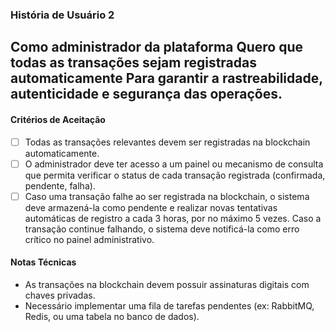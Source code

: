 ### História de Usuário 2

**Como** administrador da plataforma
**Quero** que todas as transações sejam registradas automaticamente 
**Para** garantir a rastreabilidade, autenticidade e segurança das operações.
---

#### Critérios de Aceitação

- [ ] Todas as transações relevantes devem ser registradas na blockchain automaticamente.
- [ ] O administrador deve ter acesso a um painel ou mecanismo de consulta que permita verificar o status de cada transação registrada (confirmada, pendente, falha).
- [ ] Caso uma transação falhe ao ser registrada na blockchain, o sistema deve armazená-la como pendente e realizar novas tentativas automáticas de registro a cada 3 horas, por no máximo 5 vezes. Caso a transação continue falhando, o sistema deve notificá-la como erro crítico no painel administrativo.

#### Notas Técnicas

- As transações na blockchain devem possuir assinaturas digitais com chaves privadas.
- Necessário implementar uma fila de tarefas pendentes (ex: RabbitMQ, Redis, ou uma tabela no banco de dados).
